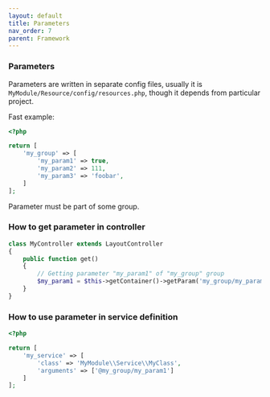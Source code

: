 ```yaml
---
layout: default
title: Parameters
nav_order: 7
parent: Framework
---
```


### Parameters

Parameters are written in separate config files, usually it is `MyModule/Resource/config/resources.php`,
though it depends from particular project.

Fast example:

```php
<?php

return [
    'my_group' => [
        'my_param1' => true,
        'my_param2' => 111,
        'my_param3' => 'foobar',
    ]
];
```

Parameter must be part of some group.

### How to get parameter in controller

```php
class MyController extends LayoutController
{
    public function get()
    {
        // Getting parameter "my_param1" of "my_group" group
        $my_param1 = $this->getContainer()->getParam('my_group/my_param1');
    }
}
```

### How to use parameter in service definition

```php
<?php

return [
    'my_service' => [
        'class' => 'MyModule\\Service\\MyClass',
        'arguments' => ['@my_group/my_param1']
    ]
];
```